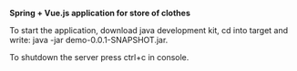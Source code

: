 <b><b2>Spring + Vue.js application for store of clothes</b2></b>
<p>To start the application, download java development kit, 
cd into target and write: java -jar demo-0.0.1-SNAPSHOT.jar.</p>
<p>To shutdown the server press ctrl+c in console.</p>
